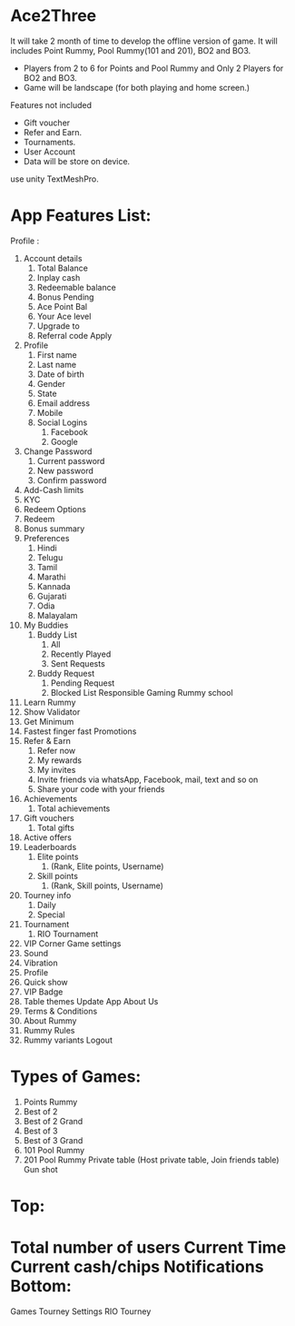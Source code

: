 # Ace2Three



It will take 2 month of time to develop the offline version of game. It will includes Point Rummy, Pool Rummy(101 and 201), BO2 and BO3.
- Players from 2 to 6 for Points and Pool Rummy and Only 2 Players for BO2 and BO3.
- Game will be landscape (for both playing and home screen.)

Features not included
- Gift voucher
- Refer and Earn.
- Tournaments.
- User Account
- Data will be store on device.

use unity TextMeshPro.

App Features List:
==============
Profile :
1. Account details
    1. Total Balance
    2. Inplay cash
    3. Redeemable balance
    4. Bonus Pending
    5. Ace Point Bal
    6. Your Ace level
    7. Upgrade to
    8. Referral code Apply
2. Profile
    1. First name
    2. Last name
    3. Date of birth
    4. Gender
    5. State
    6. Email address
    7. Mobile
    8. Social Logins
        1. Facebook
        2. Google
3. Change Password
    1. Current password
    2. New password
    3. Confirm password
4. Add-Cash limits
5. KYC
6. Redeem Options
7. Redeem
8. Bonus summary
9. Preferences
    1. Hindi
    2. Telugu
    3. Tamil
    4. Marathi
    5. Kannada
    6. Gujarati
    7. Odia
    8. Malayalam
10. My Buddies
    1. Buddy List
        1. All
        2. Recently Played
        3. Sent Requests
    2. Buddy Request
        1. Pending Request
        2. Blocked List
Responsible Gaming
Rummy school
1. Learn Rummy
2. Show Validator
3. Get Minimum
4. Fastest finger fast
Promotions
1. Refer & Earn
    1. Refer now
    2. My rewards
    3. My invites
    4. Invite friends via whatsApp, Facebook, mail, text and so on
    5. Share your code with your friends
2. Achievements
    1. Total achievements
3. Gift vouchers
    1. Total gifts
4. Active offers
5. Leaderboards
    1. Elite points
        1. (Rank, Elite points, Username)
    2. Skill points
        1. (Rank, Skill points, Username)
6. Tourney info
    1. Daily
    2. Special
7. Tournament
    1. RIO Tournament
8. VIP Corner
Game settings
1. Sound
2. Vibration
3. Profile
4. Quick show
5. VIP Badge
6. Table themes
Update App
About Us
1. Terms & Conditions
2. About Rummy
3. Rummy Rules
4. Rummy variants
Logout


Types of Games:
==============
1. Points Rummy
2. Best of 2
3. Best of 2 Grand
4. Best of 3
5. Best of 3 Grand
6. 101 Pool Rummy
7. 201 Pool Rummy
Private table (Host private table, Join friends table)
Gun shot

Top:
===
Total number of users
Current Time
Current cash/chips
Notifications
Bottom:
======
Games
Tourney
Settings
RIO Tourney
